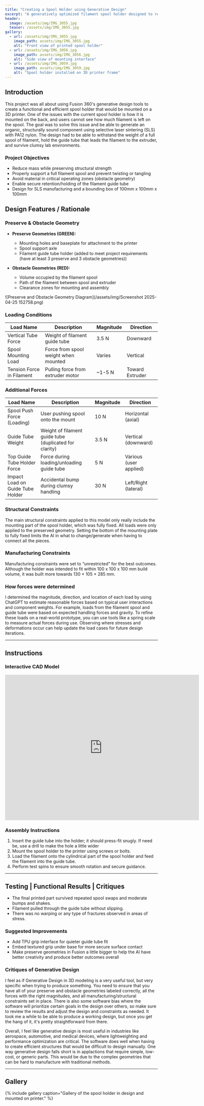 ```yaml
---
title: "Creating a Spool Holder using Generative Design"
excerpt: "A generatively optimized filament spool holder designed to reduce material use while maintaining strength, featuring multiple preserve/obstacle geometries and realistic mechanical load cases."
header:
  image: /assets/img/IMG_3055.jpg
  teaser: /assets/img/IMG_3055.jpg
gallery:
  - url: /assets/img/IMG_3055.jpg
    image_path: assets/img/IMG_3055.jpg
    alt: "Front view of printed spool holder"
  - url: /assets/img/IMG_3056.jpg
    image_path: assets/img/IMG_3056.jpg
    alt: "Side view of mounting interface"
  - url: /assets/img/IMG_3059.jpg
    image_path: assets/img/IMG_3059.jpg
    alt: "Spool holder installed on 3D printer frame"
---
```


## Introduction

This project was all about using Fusion 360's generative design tools to create a functional and efficient spool holder that would be mounted on a 3D printer. One of the issues with the current spool holder is how it is mounted on the back, and users cannot see how much filament is left on the spool. The goal was to solve this issue and be able to generate an organic, structurally sound component using selective laser sintering (SLS) with PA12 nylon. The design had to be able to withstand the weight of a full spool of filament, hold the guide tube that leads the filament to the extruder, and survive clumsy lab environments.

### Project Objectives
- Reduce mass while preserving structural strength
- Properly support a full filament spool and prevent twisting or tangling
- Avoid material in critical operating zones (obstacle geometry)
- Enable secure retention/holding of the filament guide tube
- Design for SLS manufacturing and a bounding box of 100mm x 100mm x 100mm

## Design Features / Rationale

### Preserve & Obstacle Geometry

- **Preserve Geometries (GREEN):**
  - Mounting holes and baseplate for attachment to the printer
  - Spool support axle
  - Filament guide tube holder (added to meet project requirements (have at least 3 preserve and 3 obstacle geometries))

- **Obstacle Geometries (RED):**
  - Volume occupied by the filament spool
  - Path of the filament between spool and extruder
  - Clearance zones for mounting and assembly

![Preserve and Obstacle Geometry Diagram](/assets/img/Screenshot 2025-04-25 152758.png)

### Loading Conditions

| Load Name                | Description                                   | Magnitude | Direction       |
|---------------------------|-----------------------------------------------|-----------|-----------------|
| Vertical Tube Force       | Weight of filament guide tube                | 3.5 N     | Downward        |
| Spool Mounting Load        | Force from spool weight when mounted         | Varies    | Vertical        |
| Tension Force in Filament  | Pulling force from extruder motor            | ~1-5 N    | Toward Extruder |

### Additional Forces

| Load Name                        | Description                                             | Magnitude | Direction            |
|-----------------------------------|---------------------------------------------------------|-----------|----------------------|
| Spool Push Force (Loading)        | User pushing spool onto the mount                       | 10 N      | Horizontal (axial)   |
| Guide Tube Weight                 | Weight of filament guide tube (duplicated for clarity)  | 3.5 N     | Vertical (downward)  |
| Top Guide Tube Holder Force       | Force during loading/unloading guide tube               | 5 N       | Various (user applied) |
| Impact Load on Guide Tube Holder  | Accidental bump during clumsy handling                  | 30 N      | Left/Right (lateral)  |

### Structural Constraints

The main structural constraints applied to this model only really include the mounting part of the spool holder, which was fully fixed. All loads were only applied to the preserved geometry. Setting the bottom of the mounting plate to fully fixed limits the AI in what to change/generate when having to connect all the pieces. 

### Manufacturing Constraints

Manufacturing constraints were set to “unrestricted” for the best outcomes. Although the holder was intended to fit within 100 x 100 x 100 mm build volume, it was built more towards 130 × 105 × 285 mm. 

### How forces were determined

I determined the magnitude, direction, and location of each load by using ChatGPT to estimate reasonable forces based on typical user interactions and component weights. For example, loads from the filament spool and guide tube were based on expected handling forces and gravity. To refine these loads on a real-world prototype, you can use tools like a spring scale to measure actual forces during use. Observing where stresses and deformations occur can help update the load cases for future design iterations. 

---

## Instructions

### Interactive CAD Model
<iframe src="https://vanderbilt643.autodesk360.com/shares/public/SH286ddQT78850c0d8a4c536b47565c88ffa?mode=embed" width="640" height="480" allowfullscreen="true" webkitallowfullscreen="true" mozallowfullscreen="true"  frameborder="0"></iframe>

### Assembly Instructions
1. Insert the guide tube into the holder; it should press-fit snugly. If need be, use a drill to make the hole a little wider
2. Mount the spool holder to the printer using screws or bolts.
3. Load the filament onto the cylindrical part of the spool holder and feed the filament into the guide tube.
4. Perform test spins to ensure smooth rotation and secure guidance.

---

## Testing | Functional Results | Critiques

- The final printed part survived repeated spool swaps and moderate bumps and shakes.
- Filament pulled through the guide tube without slipping.
- There was no warping or any type of fractures observed in areas of stress.

### Suggested Improvements
- Add TPU grip interface for quieter guide tube fit
- Embed textured grip under base for more secure surface contact
- Make preserve geometries in Fusion a little bigger to help the AI have better creativity and produce better outcomes overall

### Critiques of Generative Design

I feel as if Generative Design in 3D modeling is a very useful tool, but very specific when trying to produce something. You need to ensure that you have all of your preserve and obstacle geometries labeled correctly, all the forces with the right magnitudes, and all manufacturing/structural constraints set in place. There is also some software bias where the software will prioritize certain goals in the design over others, so make sure to review the results and adjust the design and constraints as needed. It took me a while to be able to produce a working design, but once you get the hang of it, it's pretty straightforward from there. 

Overall, I feel like generative design is most useful in industries like aerospace, automotive, and medical devices, where lightweighting and performance optimization are critical. The software does well when having to create efficient structures that would be difficult to design manually. One way generative design falls short is in applactions that require simple, low-cost, or generic parts. This would be due to the complex geometries that can be hard to manufacture with traditional methods.

---

## Gallery

{% include gallery caption="Gallery of the spool holder in design and mounted on printer." %}
